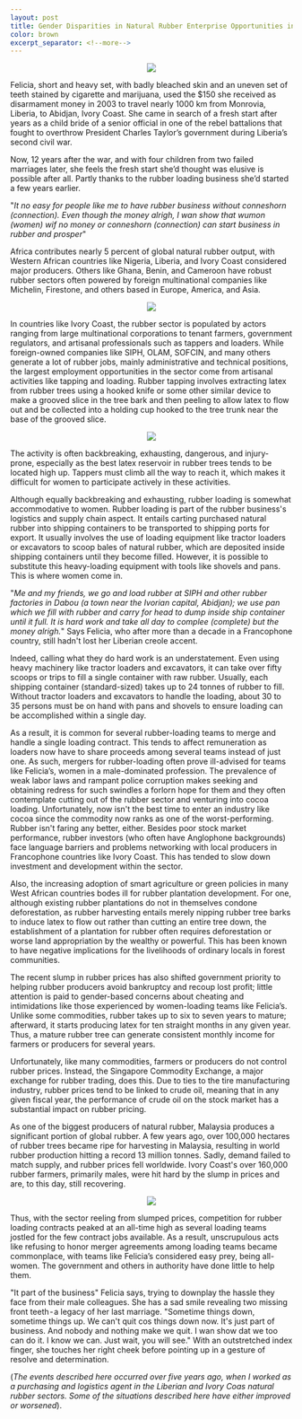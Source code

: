```yaml
---
layout: post
title: Gender Disparities in Natural Rubber Enterprise Opportunities in Ivory Coast
color: brown
excerpt_separator: <!--more-->
---
```


<p align="center" width = "800" height = "300" alt = "Manual rubber loading using bare hands a common practice in West Africa | image courtesy of Google"><img src = "/assets/img/pexels/loading.jpeg" /></p>

Felicia, short and heavy set, with badly bleached skin and an uneven set of teeth stained by cigarette and marijuana, used the $150 she received as disarmament money in 2003 to travel nearly 1000 km from Monrovia, Liberia, to Abidjan, Ivory Coast. <!--more--> She came in search of a fresh start after years as a child bride of a senior official in one of the rebel battalions that fought to overthrow President Charles Taylor’s government during Liberia’s second civil war.

Now, 12 years after the war, and with four children from two failed marriages later, she feels the fresh start she’d thought was elusive is possible after all. Partly thanks to the rubber loading business she’d started a few years earlier.

"*It no easy for people like me to have rubber business without conneshorn (connection). Even though the money alrigh, I wan show that wumon (women) wif no money or conneshorn (connection) can start business in rubber and prosper*"

Africa contributes nearly 5 percent of global natural rubber output, with Western African countries like Nigeria, Liberia, and Ivory Coast considered major producers. Others like Ghana, Benin, and Cameroon have robust rubber sectors often powered by foreign multinational companies like Michelin, Firestone, and others based in Europe, America, and Asia.

<p align="center" width = "400" height = "200" alt = "Major rubber producing countries in 2014 | WorldAtlas.com"><img src = "/assets/img/pexels/rubber_producers.png" /></p>

In countries like Ivory Coast, the rubber sector is populated by actors ranging from large multinational corporations to tenant farmers, government regulators, and artisanal professionals such as tappers and loaders. While foreign-owned companies like SIPH, OLAM, SOFCIN, and many others generate a lot of rubber jobs, mainly administrative and technical positions, the largest employment opportunities in the sector come from artisanal activities like tapping and loading. Rubber tapping involves extracting latex from rubber trees using a hooked knife or some other similar device to make a grooved slice in the tree bark and then peeling to allow latex to flow out and be collected into a holding cup hooked to the tree trunk near the base of the grooved slice.

<p align="center" width = "800" height = "300" alt = "Extracting rubber latex | courtesy of google"><img src = "/assets/img/pexels/tapper.jpeg" /></p>


The activity is often backbreaking, exhausting, dangerous, and injury-prone, especially as the best latex reservoir in rubber trees tends to be located high up. Tappers must climb all the way to reach it, which makes it difficult for women to participate actively in these activities.

Although equally backbreaking and exhausting, rubber loading is somewhat accommodative to women. Rubber loading is part of the rubber business's logistics and supply chain aspect. It entails carting purchased natural rubber into shipping containers to be transported to shipping ports for export. It usually involves the use of loading equipment like tractor loaders or excavators to scoop bales of natural rubber, which are deposited inside shipping containers until they become filled. However, it is possible to substitute this heavy-loading equipment with tools like shovels and pans. This is where women come in.

"*Me and my friends, we go and load rubber at SIPH and other rubber factories in Dabou (a town near the Ivorian capital, Abidjan); we use pan which we fill with rubber and carry for head to dump inside ship container until it full. It is hard work and take all day to complee (complete) but the money alrigh.*" Says Felicia, who after more than a decade in a Francophone country, still hadn't lost her Liberian creole accent.

Indeed, calling what they do hard work is an understatement. Even using heavy machinery like tractor loaders and excavators, it can take over fifty scoops or trips to fill a single container with raw rubber. Usually, each shipping container (standard-sized) takes up to 24 tonnes of rubber to fill. Without tractor loaders and excavators to handle the loading, about 30 to 35 persons must be on hand with pans and shovels to ensure loading can be accomplished within a single day.

As a result, it is common for several rubber-loading teams to merge and handle a single loading contract. This tends to affect remuneration as loaders now have to share proceeds among several teams instead of just one. As such, mergers for rubber-loading often prove ill-advised for teams like Felicia’s, women in a male-dominated profession. The prevalence of weak labor laws and rampant police corruption makes seeking and obtaining redress for such swindles a forlorn hope for them and they often contemplate cutting out of the rubber sector and venturing into cocoa loading. Unfortunately, now isn't the best time to enter an industry like cocoa since the commodity now ranks as one of the worst-performing. Rubber isn't faring any better, either. Besides poor stock market performance, rubber investors (who often have Anglophone backgrounds) face language barriers and problems networking with local producers in Francophone countries like Ivory Coast. This has tended to slow down investment and development within the sector.

Also, the increasing adoption of smart agriculture or green policies in many West African countries bodes ill for rubber plantation development. For one, although existing rubber plantations do not in themselves condone deforestation, as rubber harvesting entails merely nipping rubber tree barks to induce latex to flow out rather than cutting an entire tree down, the establishment of a plantation for rubber often requires deforestation or worse land appropriation by the wealthy or powerful. This has been known to have negative implications for the livelihoods of ordinary locals in forest communities.

The recent slump in rubber prices has also shifted government priority to helping rubber producers avoid bankruptcy and recoup lost profit; little attention is paid to gender-based concerns about cheating and intimidations like those experienced by women-loading teams like Felicia’s. Unlike some commodities, rubber takes up to six to seven years to mature; afterward, it starts producing latex for ten straight months in any given year. Thus, a mature rubber tree can generate consistent monthly income for farmers or producers for several years.

Unfortunately, like many commodities, farmers or producers do not control rubber prices. Instead, the Singapore Commodity Exchange, a major exchange for rubber trading, does this. Due to ties to the tire manufacturing industry, rubber prices tend to be linked to crude oil, meaning that in any given fiscal year, the performance of crude oil on the stock market has a substantial impact on rubber pricing.

As one of the biggest producers of natural rubber, Malaysia produces a significant portion of global rubber. A few years ago, over 100,000 hectares of rubber trees became ripe for harvesting in Malaysia, resulting in world rubber production hitting a record 13 million tonnes. Sadly, demand failed to match supply, and rubber prices fell worldwide. Ivory Coast's over 160,000 rubber farmers, primarily males, were hit hard by the slump in prices and are, to this day, still recovering.

<p align="center" width = "800" height = "300" alt = "Uncertain stockmarket trends affects ruber trade in africa | Google"><img src = "/assets/img/pexels/stockmarket.png" /></p>

Thus, with the sector reeling from slumped prices, competition for rubber loading contracts peaked at an all-time high as several loading teams jostled for the few contract jobs available. As a result, unscrupulous acts like refusing to honor merger agreements among loading teams became commonplace, with teams like Felicia’s considered easy prey, being all-women. The government and others in authority have done little to help them.

"It part of the business" Felicia says, trying to downplay the hassle they face from their male colleagues. She has a sad smile revealing two missing front teeth - a legacy of her last marriage. "Sometime things down, sometime things up. We can't quit cos things down now. It's just part of business. And nobody and nothing make we quit. I wan show dat we too can do it. I know we can. Just wait, you will see." With an outstretched index finger, she touches her right cheek before pointing up in a gesture of resolve and determination.


(*The events described here occurred over five years ago, when I worked as a purchasing and logistics agent in the Liberian and Ivory Coas natural rubber sectors. Some of the situations described here have either improved or worsened*).
